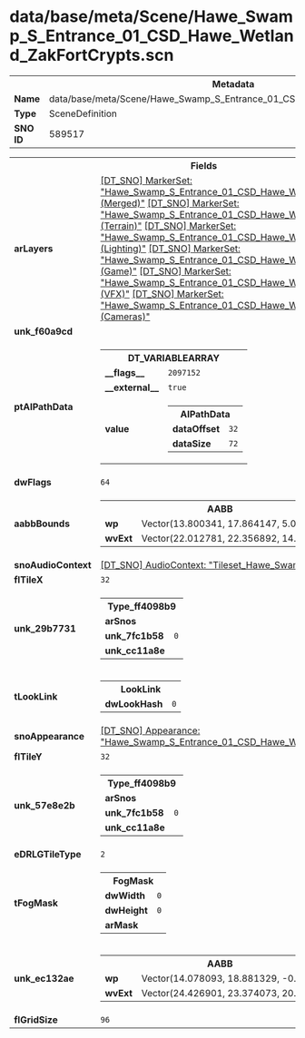 <h1>data/base/meta/Scene/Hawe_Swamp_S_Entrance_01_CSD_Hawe_Wetland_ZakFortCrypts.scn</h1><table><tr><th colspan="100%">Metadata</th></tr><tr><td><b>Name</b></td><td>data/base/meta/Scene/Hawe_Swamp_S_Entrance_01_CSD_Hawe_Wetland_ZakFortCrypts.scn</td></tr><tr><td><b>Type</b></td><td>SceneDefinition</td></tr><tr><td><b>SNO ID</b></td><td>589517</td></tr></table>

<table><tr><th colspan="100%">Fields</th></tr><tr><td><b>arLayers</b></td><td><a href="..\MarkerSet\Hawe_Swamp_S_Entrance_01_CSD_Hawe_Wetland_ZakFortCrypts (Merged).mrk.md">[DT_SNO] MarkerSet: "Hawe_Swamp_S_Entrance_01_CSD_Hawe_Wetland_ZakFortCrypts (Merged)"</a>
<a href="..\MarkerSet\Hawe_Swamp_S_Entrance_01_CSD_Hawe_Wetland_ZakFortCrypts (Terrain).mrk.md">[DT_SNO] MarkerSet: "Hawe_Swamp_S_Entrance_01_CSD_Hawe_Wetland_ZakFortCrypts (Terrain)"</a>
<a href="..\MarkerSet\Hawe_Swamp_S_Entrance_01_CSD_Hawe_Wetland_ZakFortCrypts (Lighting).mrk.md">[DT_SNO] MarkerSet: "Hawe_Swamp_S_Entrance_01_CSD_Hawe_Wetland_ZakFortCrypts (Lighting)"</a>
<a href="..\MarkerSet\Hawe_Swamp_S_Entrance_01_CSD_Hawe_Wetland_ZakFortCrypts (Game).mrk.md">[DT_SNO] MarkerSet: "Hawe_Swamp_S_Entrance_01_CSD_Hawe_Wetland_ZakFortCrypts (Game)"</a>
<a href="..\MarkerSet\Hawe_Swamp_S_Entrance_01_CSD_Hawe_Wetland_ZakFortCrypts (VFX).mrk.md">[DT_SNO] MarkerSet: "Hawe_Swamp_S_Entrance_01_CSD_Hawe_Wetland_ZakFortCrypts (VFX)"</a>
<a href="..\MarkerSet\Hawe_Swamp_S_Entrance_01_CSD_Hawe_Wetland_ZakFortCrypts (Cameras).mrk.md">[DT_SNO] MarkerSet: "Hawe_Swamp_S_Entrance_01_CSD_Hawe_Wetland_ZakFortCrypts (Cameras)"</a>
</td></tr><tr><td><b>unk_f60a9cd</b></td><td></td></tr><tr><td><b>ptAIPathData</b></td><td><table><tr><th colspan="100%">DT_VARIABLEARRAY</th></tr><tr><td><b>__flags__</b></td><td><code>2097152</code></td></tr><tr><td><b>__external__</b></td><td><code>true</code></td></tr><tr><td><b>value</b></td><td><table><tr><th colspan="100%">AIPathData</th></tr><tr><td><b>dataOffset</b></td><td><code>32</code></td></tr><tr><td><b>dataSize</b></td><td><code>72</code></td></tr></table>

</td></tr></table>

</td></tr><tr><td><b>dwFlags</b></td><td><code>64</code></td></tr><tr><td><b>aabbBounds</b></td><td><table><tr><th colspan="100%">AABB</th></tr><tr><td><b>wp</b></td><td>Vector(13.800341, 17.864147, 5.095596)</td></tr><tr><td><b>wvExt</b></td><td>Vector(22.012781, 22.356892, 14.528519)</td></tr></table>

</td></tr><tr><td><b>snoAudioContext</b></td><td><a href="..\AudioContext\Tileset_Hawe_Swamp.auc.md">[DT_SNO] AudioContext: "Tileset_Hawe_Swamp"</a></td></tr><tr><td><b>flTileX</b></td><td><code>32</code></td></tr><tr><td><b>unk_29b7731</b></td><td><table><tr><th colspan="100%">Type_ff4098b9</th></tr><tr><td><b>arSnos</b></td><td></td></tr><tr><td><b>unk_7fc1b58</b></td><td><code>0</code></td></tr><tr><td><b>unk_cc11a8e</b></td><td></td></tr></table>

</td></tr><tr><td><b>tLookLink</b></td><td><table><tr><th colspan="100%">LookLink</th></tr><tr><td><b>dwLookHash</b></td><td><code>0</code></td></tr></table>

</td></tr><tr><td><b>snoAppearance</b></td><td><a href="..\Appearance\Hawe_Swamp_S_Entrance_01_CSD_Hawe_Wetland_ZakFortCrypts.app.md">[DT_SNO] Appearance: "Hawe_Swamp_S_Entrance_01_CSD_Hawe_Wetland_ZakFortCrypts"</a></td></tr><tr><td><b>flTileY</b></td><td><code>32</code></td></tr><tr><td><b>unk_57e8e2b</b></td><td><table><tr><th colspan="100%">Type_ff4098b9</th></tr><tr><td><b>arSnos</b></td><td></td></tr><tr><td><b>unk_7fc1b58</b></td><td><code>0</code></td></tr><tr><td><b>unk_cc11a8e</b></td><td></td></tr></table>

</td></tr><tr><td><b>eDRLGTileType</b></td><td><code>2</code></td></tr><tr><td><b>tFogMask</b></td><td><table><tr><th colspan="100%">FogMask</th></tr><tr><td><b>dwWidth</b></td><td><code>0</code></td></tr><tr><td><b>dwHeight</b></td><td><code>0</code></td></tr><tr><td><b>arMask</b></td><td></td></tr></table>

</td></tr><tr><td><b>unk_ec132ae</b></td><td><table><tr><th colspan="100%">AABB</th></tr><tr><td><b>wp</b></td><td>Vector(14.078093, 18.881329, -0.498564)</td></tr><tr><td><b>wvExt</b></td><td>Vector(24.426901, 23.374073, 20.122679)</td></tr></table>

</td></tr><tr><td><b>flGridSize</b></td><td><code>96</code></td></tr></table>


